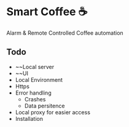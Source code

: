 # Smart Coffee ☕
Alarm & Remote Controlled Coffee automation

## Todo
- ~~Local server
- ~~UI
- Local Environment
- Https
- Error handling
  - Crashes
  - Data persitence
- Local proxy for easier access
- Installation
